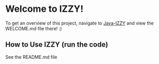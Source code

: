 # Welcome to IZZY!

To get an overview of this project, navigate to [Java-IZZY](https://github.com/rmdPurdue/javaIZZY-2018) and view the WELCOME.md file there! :)

## How to Use IZZY (run the code)

See the README.md file